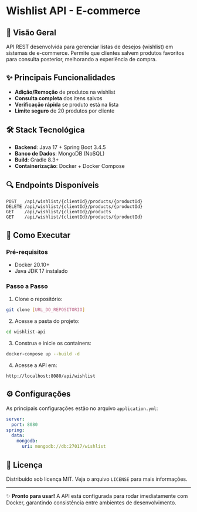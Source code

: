 # Wishlist API - E-commerce

## 📌 Visão Geral

API REST desenvolvida para gerenciar listas de desejos (wishlist) em sistemas de e-commerce. Permite que clientes salvem produtos favoritos para consulta posterior, melhorando a experiência de compra.

## ✨ Principais Funcionalidades

- **Adição/Remoção** de produtos na wishlist
- **Consulta completa** dos itens salvos
- **Verificação rápida** se produto está na lista
- **Limite seguro** de 20 produtos por cliente

## 🛠 Stack Tecnológica

- **Backend**: Java 17 + Spring Boot 3.4.5
- **Banco de Dados**: MongoDB (NoSQL)
- **Build**: Gradle 8.3+
- **Containerização**: Docker + Docker Compose

## 🔍 Endpoints Disponíveis

```http
POST   /api/wishlist/{clientId}/products/{productId}
DELETE /api/wishlist/{clientId}/products/{productId} 
GET    /api/wishlist/{clientId}/products
GET    /api/wishlist/{clientId}/products/{productId}
```

## 🚀 Como Executar

### Pré-requisitos
- Docker 20.10+
- Java JDK 17 instalado

### Passo a Passo

1. Clone o repositório:
```bash
git clone [URL_DO_REPOSITORIO]
```

2. Acesse a pasta do projeto:
```bash
cd wishlist-api
```

3. Construa e inicie os containers:
```bash
docker-compose up --build -d
```

4. Acesse a API em:
```
http://localhost:8080/api/wishlist
```

## ⚙️ Configurações

As principais configurações estão no arquivo `application.yml`:

```yaml
server:
  port: 8080
spring:
  data:
    mongodb:
      uri: mongodb://db:27017/wishlist
```

## 📄 Licença

Distribuído sob licença MIT. Veja o arquivo `LICENSE` para mais informações.

---

✨ **Pronto para usar!** A API está configurada para rodar imediatamente com Docker, garantindo consistência entre ambientes de desenvolvimento.